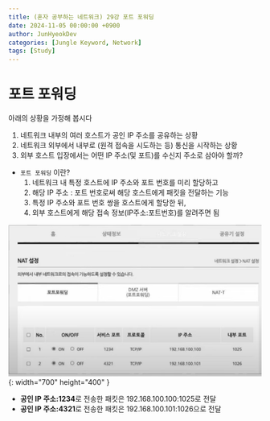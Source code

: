 ```yaml
---
title: (혼자 공부하는 네트워크) 29강 포트 포워딩
date: 2024-11-05 00:00:00 +0900
author: JunHyeokDev
categories: [Jungle Keyword, Network]
tags: [Study]
---
```


# 포트 포워딩

아래의 상황을 가정해 봅시다

1. 네트워크 내부의 여러 호스트가 공인 IP 주소를 공유하는 상황
2. 네트워크 외부에서 내부로 (원격 접속을 시도하는 등) 통신을 시작하는 상황
3. 외부 호스트 입장에서는 어떤 IP 주소(및 포트)를 수신지 주소로 삼아야 할까?

- `포트 포워딩` 이란?
    1. 네트워크 내 특정 호스트에 IP 주소와 포트 번호를 미리 할당하고
    2. 해당 IP 주소 : 포트 번호로써 해당 호스트에게 패킷을 전달하는 기능
    3. 특정 IP 주소와 포트 번호 쌍을 호스트에게 할당한 뒤,
    4. 외부 호스트에게 해당 접속 정보(IP주소:포트번호)를 알려주면 됨


![Desktop View](/assets/Network/port_forwarding.png
){: width="700" height="400" }

- **공인 IP 주소:1234**로 전송한 패킷은 192.168.100.100:1025로 전달
- **공인 IP 주소:4321**로 전송한 패킷은 192.168.100.101:1026으로 전달